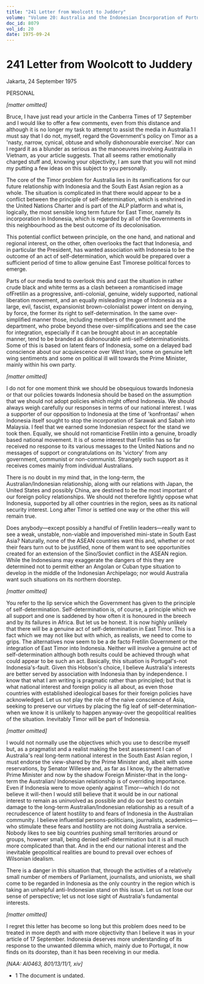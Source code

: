 ```yaml
---
title: "241 Letter from Woolcott to Juddery"
volume: "Volume 20: Australia and the Indonesian Incorporation of Portuguese Timor, 1974-1976"
doc_id: 8079
vol_id: 20
date: 1975-09-24
---
```


# 241 Letter from Woolcott to Juddery

Jakarta, 24 September 1975

PERSONAL

_[matter omitted]_

Bruce, I have just read your article in the Canberra Times of 17 September and I would like to offer a few comments, even from this distance and although it is no longer my task to attempt to assist the media in Australia.1 I must say that I do not, myself, regard the Government's policy on Timor as a 'nasty, narrow, cynical, obtuse and wholly dishonourable exercise'. Nor can I regard it as a blunder as serious as the manoeuvres involving Australia in Vietnam, as your article suggests. That all seems rather emotionally charged stuff and, knowing your objectivity, I am sure that you will not mind my putting a few ideas on this subject to you personally.

The core of the Timor problem for Australia lies in its ramifications for our future relationship with Indonesia and the South East Asian region as a whole. The situation is complicated in that there would appear to be a conflict between the principle of self-determination, which is enshrined in the United Nations Charter and is part of the ALP platform and what is, logically, the most sensible long term future for East Timor, namely its incorporation in Indonesia, which is regarded by all of the Governments in this neighbourhood as the best outcome of its decolonisation.

This potential conflict between principle, on the one hand, and national and regional interest, on the other, often overlooks the fact that Indonesia, and in particular the President, has wanted association with Indonesia to be the outcome of an act of self-determination, which would be prepared over a sufficient period of time to allow genuine East Timorese political forces to emerge.

Parts of our media tend to overlook this and cast the situation in rather crude black and white terms as a clash between a romanticised image ofFretilin as a progressive, anti-colonial, genuine, widely supported, national liberation movement, and an equally misleading image of Indonesia as a large, evil, fascist, expansionist brown-colonialist power intent on denying, by force, the former its right to self-determination. In the same over-simplified manner those, including members of the government and the department, who probe beyond these over-simplifications and see the case for integration, especially if it can be brought about in an acceptable manner, tend to be branded as dishonourable anti-self-determinationists. Some of this is based on latent fears of Indonesia, some on a delayed bad conscience about our acquiescence over West Irian, some on genuine left wing sentiments and some on political ill will towards the Prime Minister, mainly within his own party.

_[matter omitted]_

I do not for one moment think we should be obsequious towards Indonesia or that our policies towards Indonesia should be based on the assumption that we should not adopt policies which might offend Indonesia. We should always weigh carefully our responses in terms of our national interest. I was a supporter of our opposition to Indonesia at the time of 'konfrontasi' when Indonesia itself sought to stop the incorporation of Sarawak and Sabah into Malaysia. I feel that we earned some Indonesian respect for the stand we took then. Equally, we should not romanticise Fretilin into a genuine, broadly based national movement. It is of some interest that Fretilin has so far received no response to its various messages to the United Nations and no messages of support or congratulations on its 'victory' from any government, communist or non-communist. Strangely such support as it receives comes mainly from individual Australians.

There is no doubt in my mind that, in the long-term, the Australian/Indonesian relationship, along with our relations with Japan, the United States and possibly China, are destined to be the most important of our foreign policy relationships. We should not therefore lightly oppose what Indonesia, supported by all other countries in the region, sees as its national security interest. Long after Timor is settled one way or the other this will remain true.

Does anybody—except possibly a handful of Fretilin leaders—really want to see a weak, unstable, non-viable and impoverished mini-state in South East Asia? Naturally, none of the ASEAN countries want this and, whether or not their fears turn out to be justified, none of them want to see opportunities created for an extension of the Sino/Soviet conflict in the ASEAN region. While the Indonesians may exaggerate the dangers of this they are determined not to permit either an Angolan or Cuban type situation to develop in the middle of the Indonesian Archipelago; nor would Australia want such situations on its northern doorstep.

_[matter omitted]_

You refer to the lip service which the Government has given to the principle of self-determination. Self-determination is, of course, a principle which we all support and one is saddened by how often it is honoured in the breech and by its failures in Africa. But let us be honest. It is now highly unlikely that there will be a genuine act of self-determination in East Timor. This is a fact which we may not like but with which, as realists, we need to come to grips. The alternatives now seem to be a de facto Fretilin Government or the integration of East Timor into Indonesia. Neither will involve a genuine act of self-determination although both results could be achieved through what could appear to be such an act. Basically, this situation is Portugal's-not Indonesia's-fault. Given this Hobson's choice, I believe Australia's interests are better served by association with Indonesia than by independence. I know that what I am writing is pragmatic rather than principled; but that is what national interest and foreign policy is all about, as even those countries with established ideological bases for their foreign policies have acknowledged. Let us not play the role of the naive conscience of Asia, seeking to preserve our virtues by placing the fig leaf of self-determination-when we know it is unlikely to happen anyway-over the geopolitical realities of the situation. Inevitably Timor will be part of Indonesia.

_[matter omitted]_

I would not normally use the objectives which you use to describe myself but, as a pragmatist and a realist making the best assessment I can of Australia's real long-term national interest in the South East Asian region, I must endorse the view-shared by the Prime Minister and, albeit with some reservations, by Senator Willesee and, as far as I know, by the alternative Prime Minister and now by the shadow Foreign Minister-that in the long-term the Australian/ Indonesian relationship is of overriding importance. Even if Indonesia were to move openly against Timor—which I do not believe it will-then I would still believe that it would be in our national interest to remain as uninvolved as possible and do our best to contain damage to the long-term Australian/Indonesian relationship as a result of a recrudescence of latent hostility to and fears of Indonesia in the Australian community. I believe influential persons-politicians, journalists, academics—who stimulate these fears and hostility are not doing Australia a service. Nobody likes to see big countries pushing small territories around or groups, however small, being denied self-determination but it is all much more complicated than that. And in the end our national interest and the inevitable geopolitical realities are bound to prevail over echoes of Wilsonian idealism.

There is a danger in this situation that, through the activities of a relatively small number of members of Parliament, journalists, and unionists, we shall come to be regarded in Indonesia as the only country in the region which is taking an unhelpful anti-Indonesian stand on this issue. Let us not lose our sense of perspective; let us not lose sight of Australia's fundamental interests.

_[matter omitted]_

I regret this letter has become so long but this problem does need to be treated in more depth and with more objectivity than I believe it was in your article of 17 September. Indonesia deserves more understanding of its response to the unwanted dilemma which, mainly due to Portugal, it now finds on its doorstep, than it has been receiving in our media.

_[NAA: Al0463, 801/13/11/1, xiv]_

  * 1 The document is undated. 


